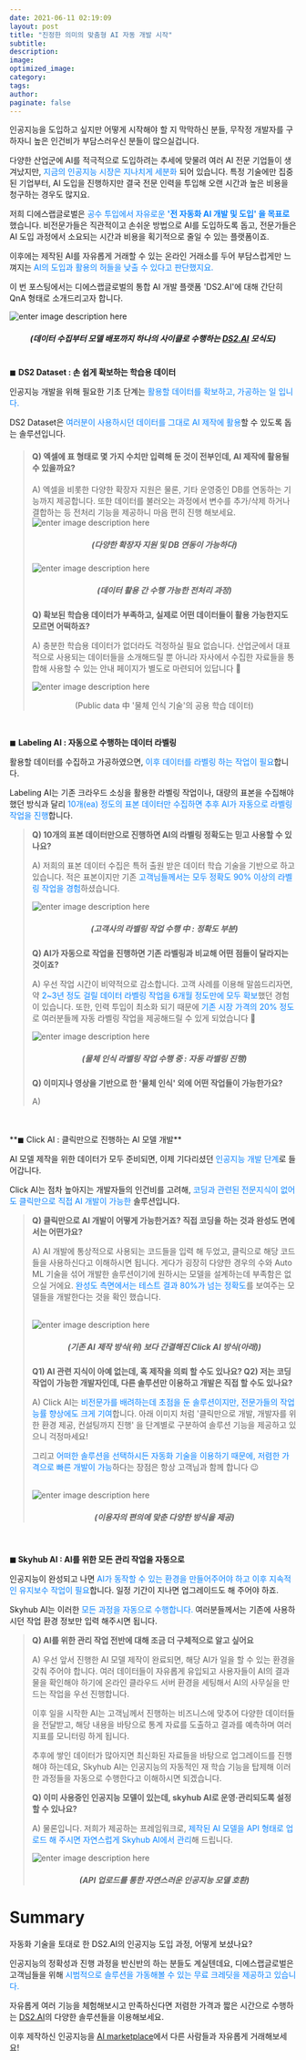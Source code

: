 ```yaml
---
date: 2021-06-11 02:19:09
layout: post
title: "진정한 의미의 맞춤형 AI 자동 개발 시작"
subtitle:
description:
image:
optimized_image:
category:
tags:
author:
paginate: false
---
```


인공지능을 도입하고 싶지만 어떻게 시작해야 할 지 막막하신 분들, 무작정 개발자를 구하자니 높은 인건비가 부담스러우신 분들이 많으실겁니다. 

다양한 산업군에 AI를 적극적으로 도입하려는 추세에 맞물려 여러 AI 전문 기업들이 생겨났지만, <font color='#0A84FF'>지금의 인공지능 시장은 지나치게 세분화</font> 되어 있습니다. 특정 기술에만 집중된 기업부터, AI 도입을 진행하지만 결국 전문 인력을 투입해 오랜 시간과 높은 비용을 청구하는 경우도 많지요.

저희 디에스랩글로벌은 <font color='#0A84FF'>공수 투입에서 자유로운 **'전 자동화 AI 개발 및 도입' 을 목표로** </font>했습니다. 비전문가들은 직관적이고 손쉬운 방법으로 AI를 도입하도록 돕고, 전문가들은 AI 도입 과정에서 소요되는 시간과 비용을 획기적으로 줄일 수 있는 플랫폼이죠.

이후에는 제작된 AI를 자유롭게 거래할 수 있는 온라인 거래소를 두어 부담스럽게만 느껴지는 <font color='#0A84FF'>AI의 도입과 활용의 허들을 낮출 수 있다고 판단했지요.</font>

이 번 포스팅에서는 디에스랩글로벌의 통합 AI 개발 플랫폼 'DS2.AI'에 대해 간단히 QnA 형태로 소개드리고자 합니다. 
<br>


![enter image description here](https://ifh.cc/g/s1xAA4.png)
##### <center>(데이터 수집부터 모델 배포까지 하나의 사이클로 수행하는 [DS2.AI](http://ds2.ai/) 모식도)</cetner>
# 

 ◼ **DS2 Dataset : 손 쉽게 확보하는 학습용 데이터**

인공지능 개발을 위해 필요한 기초 단계는 <font color='#0A84FF'>활용할 데이터를 확보하고, 가공하는 일 입니다.</font>

DS2 Dataset은 <font color='#0A84FF'>여러분이 사용하시던 데이터를 그대로 AI 제작에 활용</font>할 수 있도록 돕는 솔루션입니다.
> #### Q) 엑셀에 표 형태로 몇 가지 수치만 입력해 둔 것이 전부인데, AI 제작에 활용될 수 있을까요?
> 
> A) 엑셀을 비롯한 다양한 확장자 지원은 물론, 기타 운영중인 DB를 연동하는 기능까지 제공합니다. 또한 데이터를 불러오는 과정에서 변수를 추가/삭제 하거나 결합하는 등 전처리 기능을 제공하니 마음 편히 진행 해보세요.
![enter image description here](https://ifh.cc/g/QLDmqc.jpg)
>##### <center>(다양한 확장자 지원 및 DB 연동이 가능하다)</cetner>
>
>![enter image description here](https://ifh.cc/g/8LCOH3.jpg)
>#####  <center>(데이터 활용 간 수행 가능한 전처리 과정)</center>
>
> **Q) 확보된 학습용 데이터가 부족하고, 실제로 어떤 데이터들이 활용 가능한지도 모르면 어떡하죠?**
> 
> A) 충분한 학습용 데이터가 없더라도 걱정하실 필요 없습니다. 산업군에서 대표적으로 사용되는 데이터들을 소개해드릴 뿐 아니라 자사에서 수집한 자료들을 통합해 사용할 수 있는 안내 페이지가 별도로 마련되어 있답니다 🙂
> 
> ![enter image description here](https://ifh.cc/g/3txVNa.jpg)
><center>(Public data 中 '물체 인식 기술'의 공용 학습 데이터)</center>

<br>

◼ **Labeling AI : 자동으로 수행하는 데이터 라벨링**

활용할 데이터를 수집하고 가공하였으면, <font color='#0A84FF'>이후 데이터를 라벨링 하는 작업이 필요</font>합니다.

Labeling AI는 기존 크라우드 소싱을 활용한 라벨링 작업이나, 대량의 표본을 수집해야 했던 방식과 달리 <font color='#0A84FF'>10개(ea) 정도의 표본 데이터만 수집하면 추후 AI가 자동으로 라벨링 작업을 진행</font>합니다.

>**Q) 10개의 표본 데이터만으로 진행하면 AI의 라벨링 정확도는 믿고 사용할 수 있나요?** 
>
>A) 저희의 표본 데이터 수집은 특허 출원 받은 데이터 학습 기술을 기반으로 하고 있습니다. 적은 표본이지만 기존 <font color='#0A84FF'>고객님들께서는 모두 정확도 90% 이상의 라벨링 작업을 경험</font>하셨습니다.
>
>![enter image description here](https://ifh.cc/g/Dmw327.jpg)
>##### <center>(고객사의 라벨링 작업 수행 中 : 정확도 부분)</center>
>
>**Q)  AI가 자동으로 작업을 진행하면 기존 라벨링과 비교해 어떤 점들이 달라지는 것이죠?**
>
>A) 우선 작업 시간이 비약적으로 감소합니다. 
>고객 사례를 이용해 말씀드리자면, 약 <font color='#0A84FF'>2~3년 정도 걸릴 데이터 라벨링 작업을 6개월 정도만에 모두 확보</font>했던 경험이 있습니다. 또한, 인력 투입이 최소화 되기 때문에 <font color='#0A84FF'>기존 시장 가격의 20% 정도</font>로 여러분들께 자동 라벨링 작업을 제공해드릴 수 있게 되었습니다 🙂
>
>![enter image description here](https://ifh.cc/g/CLdwzV.jpg)
> ##### <center>(물체 인식 라벨링 작업 수행 중 : 자동 라벨링 진행)</center>
> 
> 
 >**Q) 이미지나 영상을 기반으로 한 '물체 인식' 외에 어떤 작업들이 가능한가요?** 
> 
> A) 

<br>
<br>
**◼ Click AI : 클릭만으로 진행하는 AI 모델 개발**

AI 모델 제작을 위한 데이터가 모두 준비되면, 이제 기다리셨던 <font color='#0A84FF'>인공지능 개발 단계</font>로 들어갑니다. 

Click AI는 점차 높아지는 개발자들의 인건비를 고려해, <font color='#0A84FF'>코딩과 관련된 전문지식이 없어도 클릭만으로 직접 AI 개발이 가능한</font> 솔루션입니다.


> **Q) 클릭만으로 AI 개발이 어떻게 가능한거죠? 직접 코딩을 하는 것과 완성도 면에서는 어떤가요?** 
> 
> A) AI 개발에 통상적으로 사용되는 코드들을 입력 해 두었고, 클릭으로 해당 코드들을 사용하신다고 이해하시면 됩니다. 
> 게다가 굉장히 다양한 경우의 수와 Auto ML 기술을 섞어 개발한 솔루션이기에 원하시는 모델을 설계하는데 부족함은 없으실 거에요. 
> <font color='#0A84FF'>완성도 측면에서는 테스트 결과 80%가 넘는 정확도</font>를 보여주는 모델들을 개발한다는 것을 확인 했습니다.
>
><br>![enter image description here](https://ifh.cc/g/kuKL40.jpg)
>##### <center>(기존 AI 제작 방식(위) 보다 간결해진 Click AI 방식(아래))</center>
>
> **Q1) AI 관련 지식이 아예 없는데, 혹 제작을 의뢰 할 수도 있나요? 
> Q2) 저는 코딩 작업이 가능한 개발자인데, 다른 솔루션만 이용하고 개발은 직접 할 수도 있나요?** 
> 
> A) Click AI는 <font color='#0A84FF'>비전문가를 배려하는데 초점을 둔 솔루션이지만, 전문가들의 작업 능률 향상에도 크게 기여</font>합니다. 
> 아래 이미지 처럼 '클릭만으로 개발, 개발자를 위한 환경 제공, 컨설팅까지 진행' 을 단계별로 구분하여 솔루션 기능을 제공하고 있으니 걱정마세요! 
>
>그리고 <font color='#0A84FF'>어떠한 솔루션을 선택하시든 자동화 기술을 이용하기 때문에, 저렴한 가격으로 빠른 개발이 가능</font>하다는 장점은 항상 고객님과 함께 합니다 😉
>
> <br>![enter image description here](https://ifh.cc/g/75Pt30.jpg)
> ##### <center>(이용자의 편의에 맞춘 다양한 방식을 제공)</center>

<br>

**◼ Skyhub AI : AI를 위한 모든 관리 작업을 자동으로**

인공지능이 완성되고 나면 <font color='#0A84FF'>AI가 동작할 수 있는 환경을 만들어주어야 하고 이후 지속적인 유지보수 작업이 필요</font>합니다. 일정 기간이 지나면 업그레이드도 해 주어야 하죠.

 Skyhub AI는 이러한 <font color='#0A84FF'>모든 과정을 자동으로 수행합니다.</font> 여러분들께서는 기존에 사용하시던 작업 환경 정보만 입력 해주시면 됩니다.
 <br>
> **Q) AI를 위한 관리 작업 전반에 대해 조금 더 구체적으로 알고 싶어요** 
>
>A) 우선 앞서 진행한 AI 모델 제작이 완료되면, 해당 AI가 일을 할 수 있는 환경을 갖춰 주어야 합니다. 
>여러 데이터들이 자유롭게 유입되고 사용자들이 AI의 결과물을 확인해야 하기에 온라인 클라우드 서버 환경을 세팅해서 AI의 사무실을 만드는 작업을 우선 진행합니다. 
>
>이후 일을 시작한 AI는 고객님께서 진행하는 비즈니스에 맞추어 다양한 데이터들을 전달받고, 해당 내용을 바탕으로 통계 자료를 도출하고 결과를 예측하며 여러 지표를 모니터링 하게 됩니다. 
>
>추후에 쌓인 데이터가 많아지면 최신화된 자료들을 바탕으로 업그레이드를 진행해야 하는데요, Skyhub AI는 인공지능의 자동적인 재 학습 기능을 탑제해 이러한 과정들을 자동으로 수행한다고 이해하시면 되겠습니다.
>
>**Q) 이미 사용중인 인공지능 모델이 있는데, skyhub AI로 운영·관리되도록 설정할 수 있나요?** 
>
>A) 물론입니다. 
저희가 제공하는 프레임워크로, <font color='#0A84FF'>제작된 AI 모델을 API 형태로 업로드 해 주시면 자연스럽게 Skyhub AI에서 관리</font>해 드립니다.
>
>![enter image description here](https://ifh.cc/g/j6dShv.png)
>##### <center>(API 업로드를 통한 자연스러운 인공지능 모델 호환)</center>


# Summary

자동화 기술을 토대로 한 DS2.AI의 인공지능 도입 과정, 어떻게 보셨나요?

인공지능의 정확성과 진행 과정을 반신반의 하는 분들도 계실텐데요, 디에스랩글로벌은 고객님들을 위해 <font color='#0A84FF'>시범적으로 솔루션을 가동해볼 수 있는 무료 크레딧을 제공하고 있습니다.</font>

자유롭게 여러 기능을 체험해보시고 만족하신다면 저렴한 가격과 짧은 시간으로 수행하는 [DS2.AI](https://ds2.ai/studio/overview.html)의 다양한 솔루션들을 이용해보세요. 

이후 제작하신 인공지능을 [AI marketplace](https://ds2.ai/aimarket/overview.html)에서 다른 사람들과 자유롭게 거래해보세요! 
#


